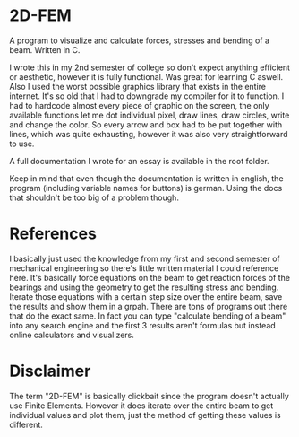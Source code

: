 # 2D-FEM
A program to visualize and calculate forces, stresses and bending of a beam. Written in C.

I wrote this in my 2nd semester of college so don't expect anything efficient or aesthetic, however it is fully functional. Was great for learning C aswell.
Also I used the worst possible graphics library that exists in the entire internet. It's so old that I had to downgrade my compiler for it to function. I had to hardcode almost every piece of graphic on the screen, the only available functions let me dot individual pixel, draw lines, draw circles, write and change the color. So every arrow and box had to be put together with lines, which was quite exhausting, however it was also very straightforward to use.

A full documentation I wrote for an essay is available in the root folder.

Keep in mind that even though the documentation is written in english, the program (including variable names for buttons) is german. Using the docs that shouldn't be too big of a problem though.

# References
I basically just used the knowledge from my first and second semester of mechanical engineering so there's little written material I could reference here. It's basically force equations on the beam to get reaction forces of the bearings and using the geometry to get the resulting stress and bending. Iterate those equations with a certain step size over the entire beam, save the results and show them in a grpah. There are tons of programs out there that do the exact same. In fact you can type "calculate bending of a beam" into any search engine and the first 3 results aren't formulas but instead online calculators and visualizers.

# Disclaimer
The term "2D-FEM" is basically clickbait since the program doesn't actually use Finite Elements. However it does iterate over the entire beam to get individual values and plot them, just the method of getting these values is different.

